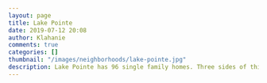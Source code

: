 ```yaml
---
layout: page
title: Lake Pointe
date: 2019-07-12 20:08
author: Klahanie
comments: true
categories: []
thumbnail: "/images/neighborhoods/lake-pointe.jpg"
description: Lake Pointe has 96 single family homes. Three sides of this subdivision are surrounded by a Native Growth Protection Area and a trail that leads to the Yellow Lake trail, the main office, Lakeside Park, Lakeside pool, Yellow Lake, two tennis courts, basketball courts, two play structures. Lake Pointe is also close to the Klahanie Park and Powerline walking trail.
---
```

<object type="image/svg+xml" data="{{site.url}}images/neighborhoods/lake-pointe.svg" class="img-fluid"/>